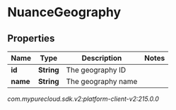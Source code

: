 # NuanceGeography


## Properties

| Name | Type | Description | Notes |
| ------------ | ------------- | ------------- | ------------- |
| **id** | **String** | The geography ID |  |
| **name** | **String** | The geography name |  |




_com.mypurecloud.sdk.v2:platform-client-v2:215.0.0_
